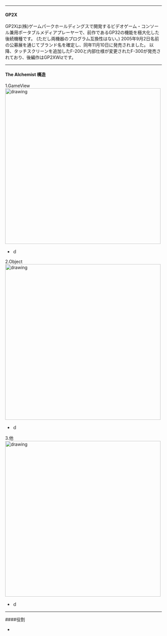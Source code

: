_ _ _

#### GP2X

GP2Xは(株)ゲームパークホールディングスで開発するビデオゲーム・コンソール兼用ポータブルメディアプレーヤーで、前作であるGP32の機能を極大化した後続機種です。 (ただし両機器のプログラム互換性はない。) 2005年9月2日名前の公募展を通じてブランド名を確定し、同年11月10日に発売されました。 以降、タッチスクリーンを追加したF-200と内部仕様が変更されたF-300が発売されており、後編作はGP2XWizです。

_ _ _

#### The Alchemist 構造

1.GameView
<img src="https://msh0411.github.io/assets/TheAlchemist_04.jpg" alt="drawing" width="500"/>

+ ｄ

2.Object
<img src="https://msh0411.github.io/assets/TheAlchemist_05.jpg" alt="drawing" width="500"/>

+ ｄ

3.他
<img src="https://msh0411.github.io/assets/TheAlchemist_06.jpg" alt="drawing" width="500"/>

 + ｄ

_ _ _

####役割

 + 
